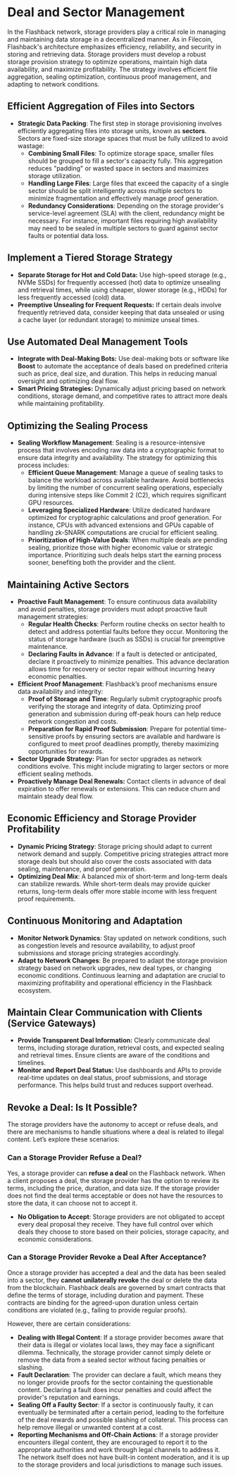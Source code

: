 # Deal and Sector Management

In the Flashback network, storage providers play a critical role in managing and maintaining data storage in a decentralized manner. As in Filecoin, Flashback's architecture emphasizes efficiency, reliability, and security in storing and retrieving data. Storage providers must develop a robust storage provision strategy to optimize operations, maintain high data availability, and maximize profitability. The strategy involves efficient file aggregation, sealing optimization, continuous proof management, and adapting to network conditions.

## **Efficient Aggregation of Files into Sectors**

* **Strategic Data Packing**: The first step in storage provisioning involves efficiently aggregating files into storage units, known as **sectors**. Sectors are fixed-size storage spaces that must be fully utilized to avoid wastage:
  * **Combining Small Files**: To optimize storage space, smaller files should be grouped to fill a sector's capacity fully. This aggregation reduces "padding" or wasted space in sectors and maximizes storage utilization.
  * **Handling Large Files**: Large files that exceed the capacity of a single sector should be split intelligently across multiple sectors to minimize fragmentation and effectively manage proof generation.
  * **Redundancy Considerations**: Depending on the storage provider's service-level agreement (SLA) with the client, redundancy might be necessary. For instance, important files requiring high availability may need to be sealed in multiple sectors to guard against sector faults or potential data loss.

## **Implement a Tiered Storage Strategy**

* **Separate Storage for Hot and Cold Data:** Use high-speed storage (e.g., NVMe SSDs) for frequently accessed (hot) data to optimize unsealing and retrieval times, while using cheaper, slower storage (e.g., HDDs) for less frequently accessed (cold) data.
* **Preemptive Unsealing for Frequent Requests:** If certain deals involve frequently retrieved data, consider keeping that data unsealed or using a cache layer (or redundant storage) to minimize unseal times.

## **Use Automated Deal Management Tools**

* **Integrate with Deal-Making Bots:** Use deal-making bots or software like **Boost** to automate the acceptance of deals based on predefined criteria such as price, deal size, and duration. This helps in reducing manual oversight and optimizing deal flow.
* **Smart Pricing Strategies:** Dynamically adjust pricing based on network conditions, storage demand, and competitive rates to attract more deals while maintaining profitability.

## **Optimizing the Sealing Process**

* **Sealing Workflow Management**: Sealing is a resource-intensive process that involves encoding raw data into a cryptographic format to ensure data integrity and availability. The strategy for optimizing this process includes:
  * **Efficient Queue Management**: Manage a queue of sealing tasks to balance the workload across available hardware. Avoid bottlenecks by limiting the number of concurrent sealing operations, especially during intensive steps like Commit 2 (C2), which requires significant GPU resources.
  * **Leveraging Specialized Hardware**: Utilize dedicated hardware optimized for cryptographic calculations and proof generation. For instance, CPUs with advanced extensions and GPUs capable of handling zk-SNARK computations are crucial for efficient sealing.
  * **Prioritization of High-Value Deals**: When multiple deals are pending sealing, prioritize those with higher economic value or strategic importance. Prioritizing such deals helps start the earning process sooner, benefiting both the provider and the client.

## **Maintaining Active Sectors**

* **Proactive Fault Management**: To ensure continuous data availability and avoid penalties, storage providers must adopt proactive fault management strategies:
  * **Regular Health Checks**: Perform routine checks on sector health to detect and address potential faults before they occur. Monitoring the status of storage hardware (such as SSDs) is crucial for preemptive maintenance.
  * **Declaring Faults in Advance**: If a fault is detected or anticipated, declare it proactively to minimize penalties. This advance declaration allows time for recovery or sector repair without incurring heavy economic penalties.
* **Efficient Proof Management**: Flashback’s proof mechanisms ensure data availability and integrity:
  * **Proof of Storage and Time**: Regularly submit cryptographic proofs verifying the storage and integrity of data. Optimizing proof generation and submission during off-peak hours can help reduce network congestion and costs.
  * **Preparation for Rapid Proof Submission**: Prepare for potential time-sensitive proofs by ensuring sectors are available and hardware is configured to meet proof deadlines promptly, thereby maximizing opportunities for rewards.
* **Sector Upgrade Strategy:** Plan for sector upgrades as network conditions evolve. This might include migrating to larger sectors or more efficient sealing methods.
* **Proactively Manage Deal Renewals:** Contact clients in advance of deal expiration to offer renewals or extensions. This can reduce churn and maintain steady deal flow.

## **Economic Efficiency and Storage Provider Profitability**

* **Dynamic Pricing Strategy**: Storage pricing should adapt to current network demand and supply. Competitive pricing strategies attract more storage deals but should also cover the costs associated with data sealing, maintenance, and proof generation.
* **Optimizing Deal Mix**: A balanced mix of short-term and long-term deals can stabilize rewards. While short-term deals may provide quicker returns, long-term deals offer more stable income with less frequent proof requirements.

## **Continuous Monitoring and Adaptation**

* **Monitor Network Dynamics**: Stay updated on network conditions, such as congestion levels and resource availability, to adjust proof submissions and storage pricing strategies accordingly.
* **Adapt to Network Changes**: Be prepared to adapt the storage provision strategy based on network upgrades, new deal types, or changing economic conditions. Continuous learning and adaptation are crucial to maximizing profitability and operational efficiency in the Flashback ecosystem.

## **Maintain Clear Communication with Clients (Service Gateways)**

* **Provide Transparent Deal Information:** Clearly communicate deal terms, including storage duration, retrieval costs, and expected sealing and retrieval times. Ensure clients are aware of the conditions and timelines.
* **Monitor and Report Deal Status:** Use dashboards and APIs to provide real-time updates on deal status, proof submissions, and storage performance. This helps build trust and reduces support overhead.

## Revoke a Deal: Is It Possible?

The storage providers have the autonomy to accept or refuse deals, and there are mechanisms to handle situations where a deal is related to illegal content. Let’s explore these scenarios:

### Can a Storage Provider Refuse a Deal?

Yes, a storage provider can **refuse a deal** on the Flashback network. When a client proposes a deal, the storage provider has the option to review its terms, including the price, duration, and data size. If the storage provider does not find the deal terms acceptable or does not have the resources to store the data, it can choose not to accept it.

* **No Obligation to Accept**: Storage providers are not obligated to accept every deal proposal they receive. They have full control over which deals they choose to store based on their policies, storage capacity, and economic considerations.

### Can a Storage Provider Revoke a Deal After Acceptance?

Once a storage provider has accepted a deal and the data has been sealed into a sector, they **cannot unilaterally revoke** the deal or delete the data from the blockchain. Flashback deals are governed by smart contracts that define the terms of storage, including duration and payment. These contracts are binding for the agreed-upon duration unless certain conditions are violated (e.g., failing to provide regular proofs).

However, there are certain considerations:

* **Dealing with Illegal Content**: If a storage provider becomes aware that their data is illegal or violates local laws, they may face a significant dilemma. Technically, the storage provider cannot simply delete or remove the data from a sealed sector without facing penalties or slashing.
* **Fault Declaration**: The provider can declare a fault, which means they no longer provide proofs for the sector containing the questionable content. Declaring a fault does incur penalties and could affect the provider's reputation and earnings.
* **Sealing Off a Faulty Sector**: If a sector is continuously faulty, it can eventually be terminated after a certain period, leading to the forfeiture of the deal rewards and possible slashing of collateral. This process can help remove illegal or unwanted content at a cost.
* **Reporting Mechanisms and Off-Chain Actions**: If a storage provider encounters illegal content, they are encouraged to report it to the appropriate authorities and work through legal channels to address it. The network itself does not have built-in content moderation, and it is up to the storage providers and local jurisdictions to manage such issues.

